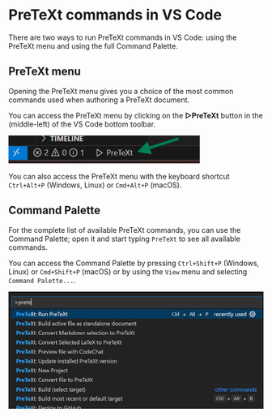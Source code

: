 # PreTeXt commands in VS Code

There are two ways to run PreTeXt commands in VS Code: using the PreTeXt menu and using the full Command Palette.

## PreTeXt menu

Opening the PreTeXt menu gives you a choice of the most common commands used when authoring a PreTeXt document.

You can access the PreTeXt menu by clicking on the **▷PreTeXt** button in the (middle-left) of the VS Code bottom toolbar.

<img src="pretext-menu.png" alt="PreTeXt Menu" width="75%">

You can also access the PreTeXt menu with the keyboard shortcut ``Ctrl+Alt+P`` (Windows, Linux) or ``Cmd+Alt+P`` (macOS).

## Command Palette

For the complete list of available PreTeXt commands, you can use the Command Palette; open it and start typing `PreTeXt` to see all available commands.

You can access the Command Palette by pressing ``Ctrl+Shift+P`` (Windows, Linux) or ``Cmd+Shift+P`` (macOS) or by using the `View` menu and selecting `Command Palette...`.

![image](command-palette.png)